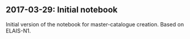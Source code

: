 ## 2017-03-29: Initial notebook

Initial version of the notebook for master-catalogue creation. Based on ELAIS-N1.

